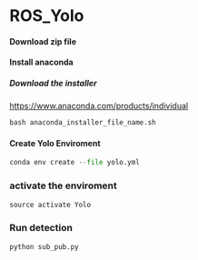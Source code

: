 # ROS_Yolo

#### Download zip file

#### Install anaconda
##### Download the installer

https://www.anaconda.com/products/individual


```python
bash anaconda_installer_file_name.sh
```

#### Create Yolo Enviroment

```python
conda env create --file yolo.yml
```
### activate the enviroment
```python
source activate Yolo
```

### Run detection 
```python
python sub_pub.py
```



